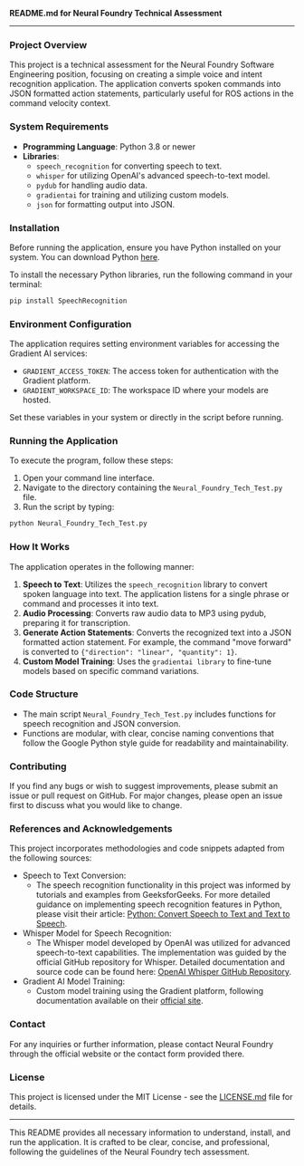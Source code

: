 **README.md for Neural Foundry Technical Assessment**

---

### Project Overview

This project is a technical assessment for the Neural Foundry Software Engineering position, focusing on creating a simple voice and intent recognition application. The application converts spoken commands into JSON formatted action statements, particularly useful for ROS actions in the command velocity context.

### System Requirements

- **Programming Language**: Python 3.8 or newer
- **Libraries**:
  - `speech_recognition` for converting speech to text.
  - `whisper` for utilizing OpenAI's advanced speech-to-text model.
  - `pydub` for handling audio data.
  - `gradientai` for training and utilizing custom models.
  - `json` for formatting output into JSON.

### Installation

Before running the application, ensure you have Python installed on your system. You can download Python [here](https://www.python.org/downloads/).

To install the necessary Python libraries, run the following command in your terminal:

```bash
pip install SpeechRecognition
```

### Environment Configuration

The application requires setting environment variables for accessing the Gradient AI services:

- `GRADIENT_ACCESS_TOKEN`: The access token for authentication with the Gradient platform.
- `GRADIENT_WORKSPACE_ID`: The workspace ID where your models are hosted.

Set these variables in your system or directly in the script before running.

### Running the Application

To execute the program, follow these steps:

1. Open your command line interface.
2. Navigate to the directory containing the `Neural_Foundry_Tech_Test.py` file.
3. Run the script by typing:

```bash
python Neural_Foundry_Tech_Test.py
```

### How It Works

The application operates in the following manner:

1. **Speech to Text**: Utilizes the `speech_recognition` library to convert spoken language into text. The application listens for a single phrase or command and processes it into text.
2. **Audio Processing**: Converts raw audio data to MP3 using pydub, preparing it for transcription.
3. **Generate Action Statements**: Converts the recognized text into a JSON formatted action statement. For example, the command "move forward" is converted to `{"direction": "linear", "quantity": 1}`.
4. **Custom Model Training**: Uses the `gradientai library` to fine-tune models based on specific command variations.

### Code Structure

- The main script `Neural_Foundry_Tech_Test.py` includes functions for speech recognition and JSON conversion.
- Functions are modular, with clear, concise naming conventions that follow the Google Python style guide for readability and maintainability.

### Contributing

If you find any bugs or wish to suggest improvements, please submit an issue or pull request on GitHub. For major changes, please open an issue first to discuss what you would like to change.

### References and Acknowledgements

This project incorporates methodologies and code snippets adapted from the following sources:

- Speech to Text Conversion:
  - The speech recognition functionality in this project was informed by tutorials and examples from GeeksforGeeks. For more detailed       
guidance on implementing speech recognition features in Python, please visit their article: [Python: Convert Speech to Text and Text to Speech](https://www.geeksforgeeks.org/python-convert-speech-to-text-and-text-to-speech/).
- Whisper Model for Speech Recognition:
  - The Whisper model developed by OpenAI was utilized for advanced speech-to-text capabilities. The implementation was guided by the official GitHub repository for Whisper. Detailed documentation and source code can be found here: [OpenAI Whisper GitHub Repository](https://github.com/openai/whisper).
- Gradient AI Model Training:
  - Custom model training using the Gradient platform, following documentation available on their [official site](https://www.youtube.com/watch?v=q-5p_yOCvZ0).



### Contact

For any inquiries or further information, please contact Neural Foundry through the official website or the contact form provided there.

### License

This project is licensed under the MIT License - see the [LICENSE.md](LICENSE.md) file for details.

---

This README provides all necessary information to understand, install, and run the application. It is crafted to be clear, concise, and professional, following the guidelines of the Neural Foundry tech assessment.
